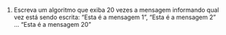 1. Escreva um algoritmo que exiba 20 vezes a mensagem informando qual vez está sendo escrita:
“Esta é a mensagem 1”, “Esta é a mensagem 2” ... “Esta é a mensagem 20”
